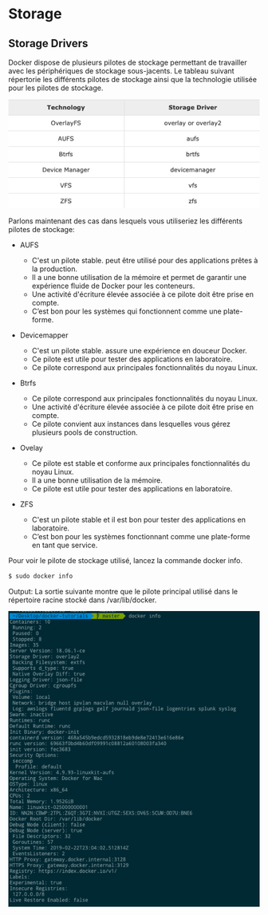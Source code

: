 # Storage

## Storage Drivers
Docker dispose de plusieurs pilotes de stockage permettant de travailler avec les périphériques de stockage sous-jacents. Le tableau suivant répertorie les différents pilotes de stockage ainsi que la technologie utilisée pour les pilotes de stockage.

![](table.png)

Parlons maintenant des cas dans lesquels vous utiliseriez les différents pilotes de stockage:

* AUFS
  * C'est un pilote stable. peut être utilisé pour des applications prêtes à la production.
  * Il a une bonne utilisation de la mémoire et permet de garantir une expérience fluide de Docker pour les conteneurs.
  * Une activité d'écriture élevée associée à ce pilote doit être prise en compte.
  * C’est bon pour les systèmes qui fonctionnent comme une plate-forme.

* Devicemapper
  * C'est un pilote stable. assure une expérience en douceur Docker.
  * Ce pilote est utile pour tester des applications en laboratoire.
  * Ce pilote correspond aux principales fonctionnalités du noyau Linux.

* Btrfs
  * Ce pilote correspond aux principales fonctionnalités du noyau Linux.
  * Une activité d'écriture élevée associée à ce pilote doit être prise en compte.
  * Ce pilote convient aux instances dans lesquelles vous gérez plusieurs pools de construction.

* Ovelay
  * Ce pilote est stable et conforme aux principales fonctionnalités du noyau Linux.
  * Il a une bonne utilisation de la mémoire.
  * Ce pilote est utile pour tester des applications en laboratoire.

* ZFS
  * C'est un pilote stable et il est bon pour tester des applications en laboratoire.
  * C’est bon pour les systèmes fonctionnant comme une plate-forme en tant que service.

Pour voir le pilote de stockage utilisé, lancez la commande docker info.
```sh
$ sudo docker info
```
Output:
La sortie suivante montre que le pilote principal utilisé dans le répertoire racine stocké dans /var/lib/docker.

![](info.png)









